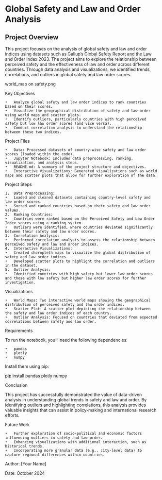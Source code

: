 # Global Safety and Law and Order Analysis

## Project Overview

This project focuses on the analysis of global safety and law and order indices using datasets such as Gallup’s Global Safety Report and the Law and Order Index 2023. The project aims to explore the relationship between perceived safety and the effectiveness of law and order across different countries. Through data analysis and visualizations, we identified trends, correlations, and outliers in global safety and law order scores.

world_map on safety.png

Key Objectives

	•	Analyze global safety and law order indices to rank countries based on their scores.
	•	Visualize the geographical distribution of safety and law order using world maps and scatter plots.
	•	Identify outliers, particularly countries with high perceived safety but low law order scores (and vice versa).
	•	Conduct correlation analysis to understand the relationship between these two indices.

Project Files

	•	Data: Processed datasets of country-wise safety and law order scores (loaded within the code).
	•	Jupyter Notebook: Includes data preprocessing, ranking, visualization, and analysis steps.
	•	README.md: A summary of the project structure and objectives.
	•	Interactive Visualizations: Generated visualizations such as world maps and scatter plots that allow for further exploration of the data.

Project Steps

	1.	Data Preprocessing:
	•	Loaded and cleaned datasets containing country-level safety and law order scores.
	•	Sorted and ranked countries based on their safety and law order values.
	2.	Ranking Countries:
	•	Countries were ranked based on the Perceived Safety and Law Order Index scores using a ranking system.
	•	Outliers were identified, where countries deviated significantly between their safety and law order scores.
	3.	Correlation Analysis:
	•	Performed correlation analysis to assess the relationship between perceived safety and law and order indices.
	4.	Interactive Visualizations:
	•	Created choropleth maps to visualize the global distribution of safety and law order indices.
	•	Developed scatter plots to highlight the correlation and outliers in the dataset.
	5.	Outlier Analysis:
	•	Identified countries with high safety but lower law order scores and those with low safety but higher law order scores for further investigation.

Visualizations

	•	World Maps: Two interactive world maps showing the geographical distribution of perceived safety and law order indices.
	•	Scatter Plot: A scatter plot depicting the relationship between the safety and law order indices of each country.
	•	Outlier Analysis: Focused on countries that deviated from expected correlations between safety and law order.

Requirements

To run the notebook, you’ll need the following dependencies:

	•	pandas
	•	plotly
	•	numpy

Install them using pip:

pip install pandas plotly numpy

Conclusion

This project has successfully demonstrated the value of data-driven analysis in understanding global trends in safety and law and order. By identifying outliers and highlighting correlations, this analysis provides valuable insights that can assist in policy-making and international research efforts.

Future Work

	•	Further exploration of socio-political and economic factors influencing outliers in safety and law order.
	•	Enhancing visualizations with additional interaction, such as historical trends.
	•	Incorporating more granular data (e.g., city-level data) to capture regional differences within countries.

Author:
[Your Name]

Date:
October 2024
